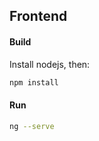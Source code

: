 ## Frontend
#### Build
Install nodejs, then:
```bash
npm install
```
#### Run
```bash
ng --serve
```